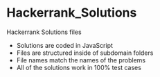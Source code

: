 # Hackerrank_Solutions

Hackerrank Solutions files

* Solutions are coded in JavaScript
* Files are structured inside of subdomain folders
* File names match the names of the problems 
* All of the solutions work in 100% test cases